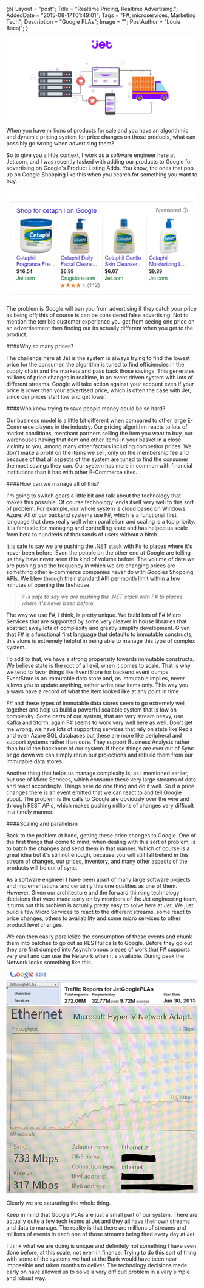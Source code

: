 @{
    Layout = "post";
    Title = "Realtime Pricing, Realtime Advertising.";
    AddedDate = "2015-08-17T01:49:01";
    Tags = "F#, microservices, Marketing Tech";
    Description = "Google PLAs";
    Image = "";
    PostAuthor = "Louie Bacaj";
}


![Google PLAs](/images/blogcover.png)



When you have millions of products for sale and you have an algorithmic and dynamic pricing system for price changes on those products, what can possibly go wrong when advertising them?


<!--more--> 
So to give you a little context, I work as a software engineer here at Jet.com, and I was recently tasked with adding our products to Google for advertising on Google's Product Listing Adds. You know, the ones that pop up on Google Shopping like this when you search for something you want to buy.

![Cetaphil on Google PLAs](/images/Cetaphil.PNG)



The problem is Google will ban you from advertising if they catch your price as being off; this of course is can be considered false advertising. Not to mention the terrible customer experience you get from seeing one price on an advertisement then finding out its actually different when you get to the product.



####Why so many prices?

The challenge here at Jet is the system is always trying to find the lowest price for the consumer, the algorithm is tuned to find efficiencies in the supply chain and the markets and pass back those savings. This generates millions of price changes in realtime, in an event driven system with lots of different streams. Google will take action against your account even if your price is lower than your advertised price, which is often the case with Jet, since our prices start low and get lower.


####Who knew trying to save people money could be so hard?

Our business model is a little bit different when compared to other large E-Commerce players in the industry. Our pricing algorithm reacts to lots of market conditions, merchant partners selling the item you want to buy, our warehouses having that item and other items in your basket in a close vicinity to you; among many other factors including competitor prices. We don't make a profit on the items we sell, only on the membership fee and because of that all aspects of the system are tuned to find the consumer the most savings they can. Our system has more in common with financial institutions than it has with other E-Commerce sites.


####How can we manage all of this?

I'm going to switch gears a little bit and talk about the technology that makes this possible. Of course technology lends itself very well to this sort of problem. For example, our whole system is cloud based on Windows Azure. All of our backend systems use F#, which is a functional first language that does really well when parallelism and scaling is a top priority. It is fantastic for managing and controlling state and has helped us scale from beta to hundreds of thousands of users without a hitch.

It is safe to say we are pushing the .NET stack with F# to places where it's never been before. Even the people on the other end at Google are telling us they have never seen this kind of volume before. The volume of data we are pushing and the frequency in which we are changing prices are something other e-commerce companies never do with Googles Shopping APIs. We blew through their standard API per month limit within a few minutes of opening the firehouse.


> *It is safe to say we are pushing the .NET stack with F# to places where it's never been before.*

The way we use F#, I think, is pretty unique. We build lots of F# Micro Services that are supported by some very cleaver in house libraries that abstract away lots of complexity and greatly simplify development. Given that F# is a functional first language that defaults to immutable constructs, this alone is extremely helpful in being able to manage this type of complex system.

To add to that, we have a strong propensity towards immutable constructs. We believe state is the root of all evil, when it comes to scale. That is why we tend to favor things like EventStore for backend event dumps. EventStore is an immutable data store and, as immutable implies, never allows you to update anything, rather write new items only. This way you always have a record of what the item looked like at any point in time.

F# and these types of immutable data stores seem to go extremely well together and help us build a powerful scalable system that is low on complexity. Some parts of our system, that are very stream heavy, use Kafka and Storm, again F# seems to work very well here as well. Don't get me wrong, we have lots of supporting services that rely on state like Redis and even Azure SQL databases but these are more like peripheral and support systems rather than core. They support Business Analysts rather than build the backbone of our system. If these things are ever out of Sync or go down we can simply rerun our projections and rebuild them from our immutable data stores.

Another thing that helps us manage complexity is, as I mentioned earlier, our use of Micro Services, which consume these very large streams of data and react accordingly. Things here do one thing and do it well. So if a price changes there is an event emitted that we can react to and tell Google about. The problem is the calls to Google are obviously over the wire and through REST APIs, which makes pushing millions of changes very difficult in a timely manner.


####Scaling and parallelism

Back to the problem at hand, getting these price changes to Google. One of the first things that come to mind, when dealing with this sort of problem, is to batch the changes and send them in that manner. Which of course is a great idea but it's still not enough, because you will still fall behind in this stream of changes, our prices, inventory, and many other aspects of the products will be out of sync.

As a software engineer I have been apart of many large software projects and implementations and certainly this one qualifies as one of them. However, Given our architecture and the forward thinking technology decisions that were made early on by members of the Jet engineering team, it turns out this problem is actually pretty easy to solve here at Jet. We just build a few Micro Services to react to the different streams, some react to price changes, others to availability and some micro services to other product level changes.

We can then easily parallelize the consumption of these events and chunk them into batches to go out as RESTful calls to Google. Before they go out they are first dumped into Asynchronous pieces of work that F# supports very well and can use the Network when it's available. During peak the Network looks something like this.

 ![The Requests for a weekend.](/images/PlaRequests.PNG)
 ![PLA Traffic](/images/PlaTraffic.PNG)

Clearly we are saturating the whole thing.


Keep in mind that Google PLAs are just a small part of our system. There are actually quite a few tech teams at Jet and they all have their own streams and data to manage. The reality is that there are millions of streams and millions of events in each one of those streams being fired every day at Jet.

I think what we are doing is unique and definitely not something I have seen done before, at this scale, not even in finance. Trying to do this sort of thing with some of the systems we had at the Bank would have been near impossible and taken months to deliver. The technology decisions made early on have allowed us to solve a very difficult problem in a very simple and robust way.